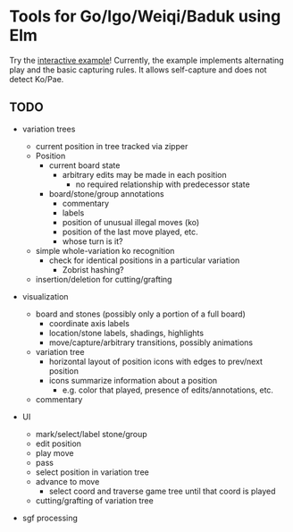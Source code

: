 # Tools for Go/Igo/Weiqi/Baduk using Elm

Try the [interactive example](http://www.gregrosenblatt.com/elm-goban/)!  Currently, the example implements alternating play and the basic capturing rules.  It allows self-capture and does not detect Ko/Pae.

## TODO

- variation trees
    - current position in tree tracked via zipper
    - Position
        - current board state
            - arbitrary edits may be made in each position
                - no required relationship with predecessor state
        - board/stone/group annotations
            - commentary
            - labels
            - position of unusual illegal moves (ko)
            - position of the last move played, etc.
            - whose turn is it?
    - simple whole-variation ko recognition
        - check for identical positions in a particular variation
            - Zobrist hashing?
    - insertion/deletion for cutting/grafting

- visualization
    - board and stones (possibly only a portion of a full board)
        - coordinate axis labels
        - location/stone labels, shadings, highlights
        - move/capture/arbitrary transitions, possibly animations
    - variation tree
        - horizontal layout of position icons with edges to prev/next position
        - icons summarize information about a position
           - e.g. color that played, presence of edits/annotations, etc.
    - commentary

- UI
    - mark/select/label stone/group
    - edit position
    - play move
    - pass
    - select position in variation tree
    - advance to move
        - select coord and traverse game tree until that coord is played
    - cutting/grafting of variation tree

- sgf processing
